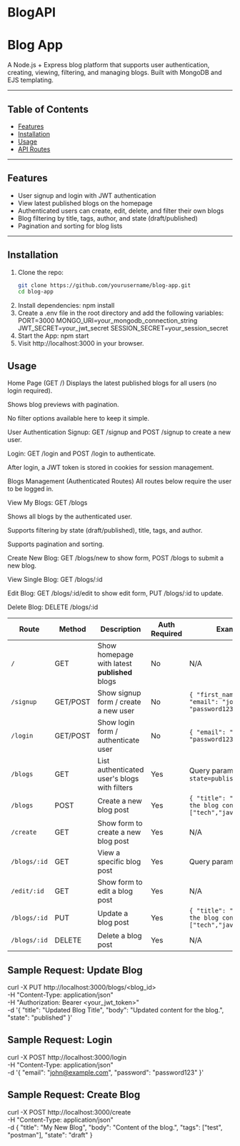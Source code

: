 # BlogAPI

# Blog App

A Node.js + Express blog platform that supports user authentication, creating, viewing, filtering, and managing blogs. Built with MongoDB and EJS templating.

---

## Table of Contents

- [Features](#features)
- [Installation](#installation)
- [Usage](#usage)
- [API Routes](#api-routes)

---

## Features

- User signup and login with JWT authentication
- View latest published blogs on the homepage
- Authenticated users can create, edit, delete, and filter their own blogs
- Blog filtering by title, tags, author, and state (draft/published)
- Pagination and sorting for blog lists

---

## Installation

1. Clone the repo:
   ```bash
   git clone https://github.com/yourusername/blog-app.git
   cd blog-app
2. Install dependencies:
        npm install
3. Create a .env file in the root directory and add the following variables:
    PORT=3000
    MONGO_URI=your_mongodb_connection_string
    JWT_SECRET=your_jwt_secret
    SESSION_SECRET=your_session_secret
4. Start the App:
    npm start
5. Visit http://localhost:3000 in your browser.

## Usage

Home Page (GET /)
Displays the latest published blogs for all users (no login required).

Shows blog previews with pagination.

No filter options available here to keep it simple.

User Authentication
Signup: GET /signup and POST /signup to create a new user.

Login: GET /login and POST /login to authenticate.

After login, a JWT token is stored in cookies for session management.

Blogs Management (Authenticated Routes)
All routes below require the user to be logged in.

View My Blogs: GET /blogs

Shows all blogs by the authenticated user.

Supports filtering by state (draft/published), title, tags, and author.

Supports pagination and sorting.

Create New Blog: GET /blogs/new to show form, POST /blogs to submit a new blog.

View Single Blog: GET /blogs/:id

Edit Blog: GET /blogs/:id/edit to show edit form, PUT /blogs/:id to update.

Delete Blog: DELETE /blogs/:id

| Route             | Method   | Description                                   | Auth Required | Example Request Payload (JSON)                  |
| ----------------- | -------- | --------------------------------------------- | ------------- |-------------------------------------------------|
| `/`               | GET      | Show homepage with latest **published** blogs | No            |N/A
| `/signup`         | GET/POST | Show signup form / create a new user          | No            | `{ "first_name": "John", "last_name": "Doe", "email": "john@example.com", "password": "password123" }` |
| `/login`          | GET/POST | Show login form / authenticate user           | No            |`{ "email": "john@example.com", "password": "password123" }` |
| `/blogs`          | GET      | List authenticated user's blogs with filters  | Yes           |Query params: `?state=published&title=tech&tags=javascript,node` |
| `/blogs`          | POST     | Create a new blog post                        | Yes           |`{ "title": "My First Blog", "body": "This is the blog content", "tags": ["tech","javascript"], "state": "draft" }` |
| `/create`         | GET      | Show form to create a new blog post           | Yes           |N/A
| `/blogs/:id`      | GET      | View a specific blog post                     | Yes           |Query params:`:id`
| `/edit/:id`       | GET      | Show form to edit a blog post                 | Yes           |N/A
| `/blogs/:id`      | PUT      | Update a blog post                            | Yes           |`{ "title": "My First Blog", "body": "This is the blog content", "tags": ["tech","javascript"], "state": "draft" }` |
| `/blogs/:id`      | DELETE   | Delete a blog post                            | Yes           |N/A

## Sample Request: Update Blog
curl -X PUT http://localhost:3000/blogs/<blog_id> \
-H "Content-Type: application/json" \
-H "Authorization: Bearer <your_jwt_token>" \
-d '{
  "title": "Updated Blog Title",
  "body": "Updated content for the blog.",
  "state": "published"
}'

## Sample Request: Login
curl -X POST http://localhost:3000/login \
-H "Content-Type: application/json" \
-d '{
  "email": "john@example.com",
  "password": "password123"
}'
## Sample Request: Create Blog
curl -X POST http://localhost:3000/create \
-H "Content-Type: application/json" \
-d {
  "title": "My New Blog",
  "body": "Content of the blog.",
  "tags": ["test", "postman"],
  "state": "draft"
}

